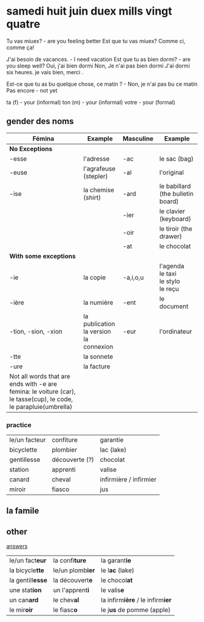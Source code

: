 # samedi huit juin duex mills vingt quatre

Tu vas miuex? - are you feeling better
Est que tu vas miuex?
Comme ci, comme ça!

J'ai besoin de vacances. - I need vacation
Est que tu as bien dormi? - are you sleep well?
Oui, j'ai bien dormi
Non, Je n'ai pas bien dormi
J'ai dormi six heures.
je vais bien, merci .

Est-ce que tu as bu quelque chose, ce matin ? - Non, je n'ai pas bu ce matin
Pas encore - not yet

ta (f) - your (informal)
ton (m) - your (informal)
votre - your (formal)

## gender des noms

| Fémina                                                                                                           | Example                                        | Masculine | Example                                       |
| ---------------------------------------------------------------------------------------------------------------- | ---------------------------------------------- | --------- | --------------------------------------------- |
| **No Exceptions**                                                                                                |                                                |           |
| -esse                                                                                                            | l'adresse                                      | -ac       | le sac (bag)                                  |
| -euse                                                                                                            | l'agrafeuse (stepler)                          | -al       | l'original                                    |
| -ise                                                                                                             | la chemise (shirt)                             | -ard      | le babillard (the bulletin board)             |
|                                                                                                                  |                                                | -ier      | le clavier (keyboard)                         |
|                                                                                                                  |                                                | -oir      | le tiroir (the drawer)                        |
|                                                                                                                  |                                                | -at       | le chocolat                                   |
| **With some exceptions**                                                                                         |                                                |           |                                               |
| -ie                                                                                                              | la copie                                       | -a,i,o,u  | l'agenda<br> le taxi<br> le stylo<br> le reçu |
| -ière                                                                                                            | la numière                                     | -ent      | le document                                   |
| -tion, -sion, -xion                                                                                              | la publication<br> la version<br> la connexion | -eur      | l'ordinateur                                  |
| -tte                                                                                                             | la sonnete                                     |           |                                               |
| -ure                                                                                                             | la facture                                     |           |                                               |
| Not all words that are ends with -e are femina: le voiture (car), le tasse(cup), le code, le parapluie(umbrella) |                                                |           |                                               |

### practice

|               |                |                        |
| ------------- | -------------- | ---------------------- |
| le/un facteur | confiture      | garantie               |
| bicyclette    | plombier       | lac (lake)             |
| gentillesse   | découverte (?) | chocolat               |
| station       | apprenti       | valise                 |
| canard        | cheval         | infirmière / infirmier |
| miroir        | fiasco         | jus                    |

## la famile

## other

[answers](#practice)

|                    |                    |                                      |
| ------------------ | ------------------ | ------------------------------------ |
| le/un fact**eur**  | la confi**ture**   | la garant**ie**                      |
| la bicycle**tte**  | le/un plomb**ier** | le l**ac** (lake)                    |
| la gentill**esse** | la découvert**e**  | le chocol**at**                      |
| une stat**ion**    | un l'apprent**i**  | le valis**e**                        |
| un can**ard**      | le chev**al**      | la infirm**ière** / le infirm**ier** |
| le mir**oir**      | le fiasc**o**      | le j**us** de pomme (apple)          |
